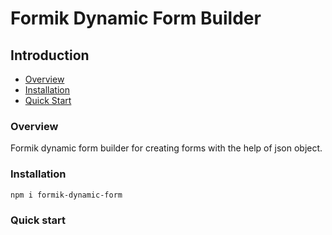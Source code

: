 # Formik Dynamic Form Builder

## Introduction

- [Overview](#overview)
- [Installation](#installation)
- [Quick Start](#quick-start)

### Overview

Formik dynamic form builder for creating forms with the help of json object.

### Installation

```bash
npm i formik-dynamic-form
```

### Quick start
